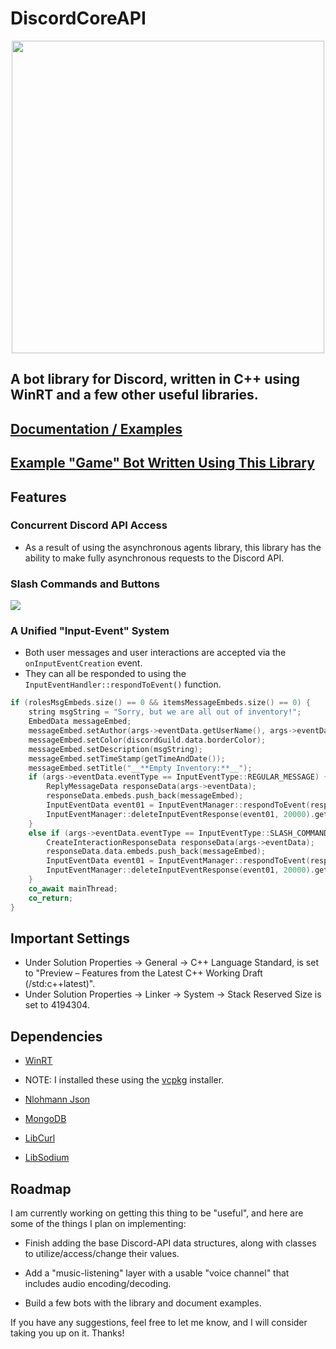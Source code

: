 # DiscordCoreAPI
<p align="center">
 <img src="https://github.com/RealTimeChris/DiscordCoreAPI/blob/main/images/TheLogo.png?raw=true"  width="500">
</p>
 
 
## A bot library for Discord, written in C++ using WinRT and a few other useful libraries.

## [Documentation / Examples](https://github.com/RealTimeChris/DiscordCoreAPI/blob/main/Documentation-Examples.md)

## [Example "Game" Bot Written Using This Library](https://github.com/RealTimeChris/MBot-GameHouse-Cpp)

## Features
### Concurrent Discord API Access
- As a result of using the asynchronous agents library, this library has the ability to make fully asynchronous requests to the Discord API.

### Slash Commands and Buttons
![](https://github.com/RealTimeChris/DiscordCoreAPI/blob/main/images/Screenshot%20(53).png?raw=true)
### A Unified "Input-Event" System
- Both user messages and user interactions are accepted via the `onInputEventCreation` event.
- They can all be responded to using the `InputEventHandler::respondToEvent()` function.
```C++
if (rolesMsgEmbeds.size() == 0 && itemsMessageEmbeds.size() == 0) {
	string msgString = "Sorry, but we are all out of inventory!";
	EmbedData messageEmbed;
	messageEmbed.setAuthor(args->eventData.getUserName(), args->eventData.getAvatarURL());
	messageEmbed.setColor(discordGuild.data.borderColor);
	messageEmbed.setDescription(msgString);
	messageEmbed.setTimeStamp(getTimeAndDate());
	messageEmbed.setTitle("__**Empty Inventory:**__");
	if (args->eventData.eventType == InputEventType::REGULAR_MESSAGE) {
		ReplyMessageData responseData(args->eventData);
		responseData.embeds.push_back(messageEmbed);
		InputEventData event01 = InputEventManager::respondToEvent(responseData).get();
		InputEventManager::deleteInputEventResponse(event01, 20000).get();
	}
	else if (args->eventData.eventType == InputEventType::SLASH_COMMAND_INTERACTION) {
		CreateInteractionResponseData responseData(args->eventData);
		responseData.data.embeds.push_back(messageEmbed);
		InputEventData event01 = InputEventManager::respondToEvent(responseData).get();
		InputEventManager::deleteInputEventResponse(event01, 20000).get();
	}
	co_await mainThread;
	co_return;
}
```
## Important Settings
- Under Solution Properties -> General -> C++ Language Standard, is set to "Preview – Features from the Latest C++ Working Draft (/std:c++latest)".
- Under Solution Properties -> Linker -> System -> Stack Reserved Size is set to 4194304.

## Dependencies
- [WinRT](https://docs.microsoft.com/en-us/windows/uwp/cpp-and-winrt-apis/intro-to-using-cpp-with-winrt)

- NOTE: I installed these using the [vcpkg](https://github.com/microsoft/vcpkg) installer.
 
- [Nlohmann Json](https://github.com/nlohmann/json)

- [MongoDB](https://docs.mongodb.com/manual/installation/)

- [LibCurl](https://github.com/curl/curl)

- [LibSodium](https://github.com/jedisct1/libsodium)

## Roadmap
I am currently working on getting this thing to be "useful", and here are some of the things I plan on implementing:

- Finish adding the base Discord-API data structures, along with classes to utilize/access/change their values.

- Add a "music-listening" layer with a usable "voice channel" that includes audio encoding/decoding.

- Build a few bots with the library and document examples.

If you have any suggestions, feel free to let me know, and I will consider taking you up on it. Thanks!
